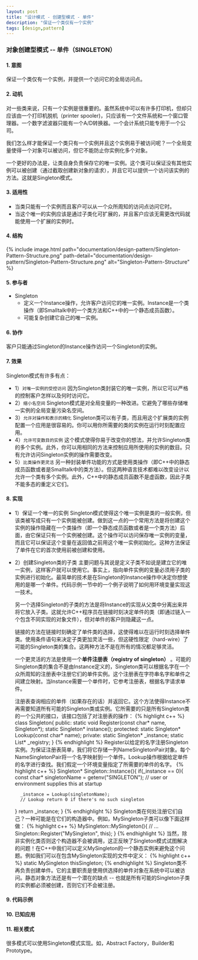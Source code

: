 ```yaml
---
layout: post
title: "设计模式 - 创建型模式 - 单件"
description: "保证一个类仅有一个实例"
tags: [design,pattern]
---
```


### 对象创建型模式 -- 单件（SINGLETON）

#### 1. 意图
保证一个类仅有一个实例，并提供一个访问它的全局访问点。

#### 2. 动机
对一些类来说，只有一个实例是很重要的。虽然系统中可以有许多打印机，但却只应该由一个打印机脱机（printer spooler)，只应该有一个文件系统和一个窗口管理器。一个数字滤波器只能有一个A/D转换器。一个会计系统只能专用于一个公司。

我们怎么样才能保证一个类只有一个实例并且这个实例易于被访问呢？一个全局变量使得一个对象可以被访问，但它不能防止你实例化多个对象。

一个更好的办法是，让类自身负责保存它的唯一实例。这个类可以保证没有其他实例可以被创建（通过截取创建新对象的请求），并且它可以提供一个访问该实例的方法。这就是Singleton模式。

#### 3. 适用性
* 当类只能有一个实例而且客户可以从一个众所周知的访问点访问它时。
* 当这个唯一的实例应该是通过子类化可扩展的，并且客户应该无需更改代码就能使用一个扩展的实例时。

#### 4. 结构
{% include image.html path="documentation/design-pattern/Singleton-Pattern-Structure.png" path-detail="documentation/design-pattern/Singleton-Pattern-Structure.png" alt="Singleton-Pattern-Structure" %}

#### 5. 参与者
* Singleton
    - 定义一个Instance操作，允许客户访问它的唯一实例。Instance是一个类操作（即Smalltalk中的一个类方法和C++中的一个静态成员函数）。
    - 可能复杂创建它自己的唯一实例。

#### 6. 协作
客户只能通过Singleton的Instance操作访问一个Singleton的实例。

#### 7. 效果
Singleton模式有许多有点：
* 1）`对唯一实例的受控访问`  因为Singleton类封装它的唯一实例，所以它可以严格的控制客户怎样以及何时访问它。
* 2）`缩小名空间`  Singleton模式是对全局变量的一种改进。它避免了哪些存储唯一实例的全局变量污染名空间。
* 3）`允许对操作和表示的精化`  Singleton类可以有子类，而且用这个扩展类的实例配置一个应用是很容易的。你可以用你所需要的类的实例在运行时刻配置应用。
* 4）`允许可变数目的实例`  这个模式使得你易于改变你的想法，并允许Singleton类的多个实例。此外，你可以用相同的方法来控制应用所使用的实例的数目。只有允许访问Singleton实例的操作需要改变。
* 5）`比类操作更灵活`  另一种封装单件功能的方式是使用类操作（即C++中的静态成员函数或者是Smalltalk中的类方法）。但这两种语言技术都难以改变设计以允许一个类有多个实例。此外，C++中的静态成员函数不是虚函数，因此子类不能多态的重定义它们。

#### 8. 实现
* 1）保证一个唯一的实例  Singleton模式使得这个唯一实例是类的一般实例，但该类被写成只有一个实例能被创建。做到这一点的一个常用方法是将创建这个实例的操作隐藏在一个类操作（即一个静态成员函数或者是一个类方法）后面，由它保证只有一个实例被创建。这个操作可以访问保存唯一实例的变量，而且它可以保证这个变量在返回值之前用这个唯一实例初始化。这种方法保证了单件在它的首次使用前被创建和使用。
* 2）创建Singleton类的子类  主要问题与其说是定义子类不如说是建立它的唯一实例，这样客户就可以使用它。事实上，指向单件实例的变量必须用子类的实例进行初始化。最简单的技术是在Singleton的Instance操作中决定你想使用的是哪一个单件。代码示例一节中的一个例子说明了如何用环境变量实现这一技术。
  
  另一个选择Singleton的子类的方法是将Instance的实现从父类中分离出来并将它放入子类。这就允许C++程序员在链接时刻决定单件的类（即通过链入一个包含不同实现的对象文件），但对单件的客户则隐藏这一点。

  链接的方法在链接时刻确定了单件类的选择，这使得难以在运行时刻选择单件类。使用条件语句来决定子类更加灵活一些，但这硬性限定（hard-wire）了可能的Singleton类的集合。这两种方法不是在所有的情况都足够灵活。

  一个更灵活的方法是使用一个**单件注册表（registry of singleton）** 。可能的Singleton类的集合不是由Instance定义的，Singleton类可以根据名字在一个众所周知的注册表中注册它们的单件实例。这个注册表在字符串名字和单件之间建立映射。当Instance需要一个单件时，它参考注册表，根据名字请求单件。

  注册表查询相应的单件（如果存在的话）并返回它。这个方法使得Instance不再需要知道所有可能的Singleton类或实例。它所需要的只是所有Singleton类的一个公共的接口，该接口包括了对注册表的操作：
{% highlight c++ %}
class Singleton{
public:
    static void Register(const char* name, Singleton*);
    static Singleton* instance();
protected:
    static Singleton* Lookup(const char* name);
private:
    static Singleton* _instance;
    static List<NameSingletonPair>* _registry;
}
{% endhighlight %}
Register以给定的名字注册Singleton实例。为保证注册表简单，我们将它存储一列NameSingletonPair对象。每个NameSingletonPair将一个名字映射到一个单件。Lookup操作根据给定单件的名字进行查找。我们假定一个环境变量指定了所需要的单件的名字。
{% highlight c++ %}
Singleton* Singleton::Instance(){
    if(_instance == 0){
        const char* singletonName =  getenv("SINGLETON");
        // user or environment supplies this at startup

        _instance = Lookup(singletonName);
        // Lookup return 0 if there's no such singleton
    }
    return _instance;
}
{% endhighlight %}
Singleton类在何处注册它们自己？一种可能是在它们的构造器中。例如，MySingleton子类可以像下面这样做：
{% highlight c++ %}
MySingleton::MySingleton(){
    // ...
    Singleton::Register("MySingleton", this);
}
{% endhighlight %}
当然，除非实例化类否则这个构造器不会被调用，这正反映了Singleton模式试图解决的问题！在C++中我们可以定义MySingleton的一个静态实例来避免这个问题。例如我们可以在包含MySingleton实现的文件中定义：
{% highlight c++ %}
static MySingleton thisSingleton;
{% endhighlight %}
Singleton类不再负责创建单件。它的主要职责是使用供选择的单件对象在系统中可以被访问。静态对象方法还是有一个潜在的缺点 -- 也就是所有可能的Singleton子类的实例都必须被创建，否则它们不会被注册。

#### 9. 代码示例

#### 10. 已知应用

#### 11. 相关模式
很多模式可以使用Singleton模式实现。如，Abstract Factory，Builder和Prototype。

















